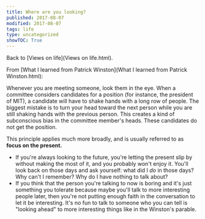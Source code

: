 ```yaml
---
title: Where are you looking?
published: 2017-08-07
modified: 2017-08-07
tags: life
type: uncategorized
showTOC: True
---
```




Back to [Views on life](Views on life.html).

From [What I learned from Patrick Winston](What I learned from Patrick Winston.html):

>
Whenever you are meeting someone, look them in the eye. When a committee considers candidates for a position (for instance, the president of MIT), a candidate will have to shake hands with a long row of people. The biggest mistake is to turn your head toward the next person while you are still shaking hands with the previous person. This creates a kind of subconscious bias in the committee member's heads. These candidates do not get the position.

This principle applies much more broadly, and is usually referred to as **focus on the present.**
+ If you're always looking to the future, you're letting the present slip by without making the most of it, and you probably won't enjoy it. You'll look back on those days and ask yourself: what did I *do* in those days? Why can't I remember? Why do I have nothing to talk about?
+ If you think that the person you're talking to now is boring and it's just something you tolerate because maybe you'll talk to more interesting people later, then you're not putting enough faith in the conversation to let it be interesting. It's no fun to talk to someone who you can tell is "looking ahead" to more interesting things like in the Winston's parable.


